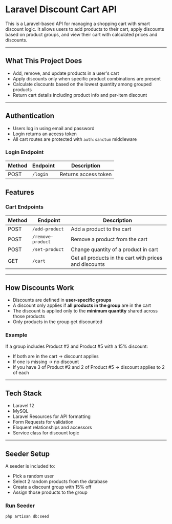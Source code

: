 # Laravel Discount Cart API

This is a Laravel-based API for managing a shopping cart with smart discount logic. It allows users to add products to their cart, apply discounts based on product groups, and view their cart with calculated prices and discounts.

---

## What This Project Does

- Add, remove, and update products in a user's cart
- Apply discounts only when specific product combinations are present
- Calculate discounts based on the lowest quantity among grouped products
- Return cart details including product info and per-item discount

---

## Authentication

- Users log in using email and password
- Login returns an access token
- All cart routes are protected with `auth:sanctum` middleware

### Login Endpoint

| Method | Endpoint     | Description         |
|--------|--------------|---------------------|
| POST   | `/login`     | Returns access token |

## Features

### Cart Endpoints

| Method | Endpoint          | Description                          |
|--------|-------------------|--------------------------------------|
| POST   | `/add-product`    | Add a product to the cart            |
| POST   | `/remove-product` | Remove a product from the cart       |
| POST   | `/set-product`    | Change quantity of a product in cart |
| GET    | `/cart`           | Get all products in the cart with prices and discounts |

---

## How Discounts Work

- Discounts are defined in **user-specific groups**
- A discount only applies if **all products in the group** are in the cart
- The discount is applied only to the **minimum quantity** shared across those products
- Only products in the group get discounted

### Example

If a group includes Product #2 and Product #5 with a 15% discount:
- If both are in the cart → discount applies
- If one is missing → no discount
- If you have 3 of Product #2 and 2 of Product #5 → discount applies to 2 of each

---

## Tech Stack

- Laravel 12
- MySQL
- Laravel Resources for API formatting
- Form Requests for validation
- Eloquent relationships and accessors
- Service class for discount logic

---

## Seeder Setup

A seeder is included to:
- Pick a random user
- Select 2 random products from the database
- Create a discount group with 15% off
- Assign those products to the group

### Run Seeder

```bash
php artisan db:seed

